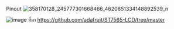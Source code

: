 Pinout
![358170128_245777301668466_4620851334148892539_n](https://github.com/eddyElectronics/lcd_st7565_3.6inch/assets/4636804/0bb603c4-4e4b-49d7-9727-3283df04008a)

![image](https://github.com/eddyElectronics/lcd_st7565_3.6inch/assets/4636804/84ce4117-02de-493b-b014-f3e74a10ef6b)
ที่มา https://github.com/adafruit/ST7565-LCD/tree/master
